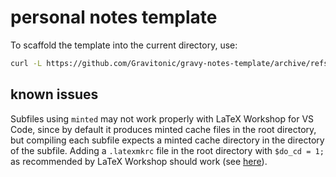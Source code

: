 # personal notes template

To scaffold the template into the current directory, use:

```sh
curl -L https://github.com/Gravitonic/gravy-notes-template/archive/refs/heads/main.zip | tar -xv --strip-components=1
```

## known issues

Subfiles using `minted` may not work properly with LaTeX Workshop for VS Code, since by default it produces minted cache files in the root directory, but compiling each subfile expects a minted cache directory in the directory of the subfile. Adding a `.latexmkrc` file in the root directory with `$do_cd = 1;` as recommended by LaTeX Workshop should work (see [here](https://github.com/James-Yu/LaTeX-Workshop/wiki/Compile#the-root-file)).
